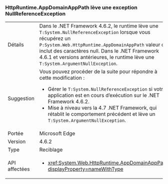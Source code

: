 ### <a name="httpruntimeappdomainapppath-throws-a-nullreferenceexception"></a>HttpRuntime.AppDomainAppPath lève une exception NullReferenceException

|   |   |
|---|---|
|Détails|Dans le .NET Framework 4.6.2, le runtime lève une <code>T:System.NullReferenceException</code> lorsque vous récupérez un <code>P:System.Web.HttpRuntime.AppDomainAppPath</code> valeur qui inclut des caractères null. Dans le .NET Framework 4.6.1 et versions antérieures, le runtime lève une <code>T:System.ArgumentNullException</code>.|
|Suggestion|Vous pouvez procéder de la suite pour répondre à cette modification :<ul><li>Gérer le <code>T:System.NullReferenceException</code> si votre application est en cours d’exécution sur le .NET Framework 4.6.2.</li><li>Mise à niveau vers la 4.7 .NET Framework, qui rétablit le comportement précédent et lève un <code>T:System.ArgumentNullException</code>.</li></ul>|
|Portée|Microsoft Edge|
|Version|4.6.2|
|Type|Reciblage|
|API affectées|<ul><li><xref:System.Web.HttpRuntime.AppDomainAppPath?displayProperty=nameWithType></li></ul>|

